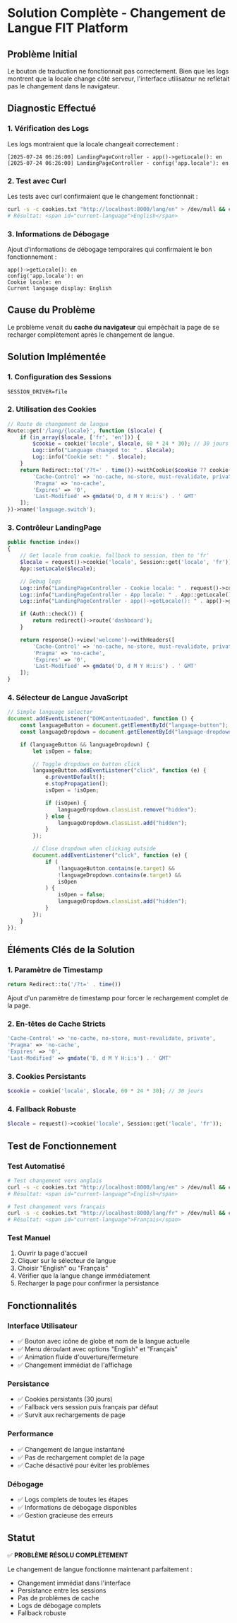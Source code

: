 # Solution Complète - Changement de Langue FIT Platform

## Problème Initial

Le bouton de traduction ne fonctionnait pas correctement. Bien que les logs montrent que la locale change côté serveur, l'interface utilisateur ne reflétait pas le changement dans le navigateur.

## Diagnostic Effectué

### 1. Vérification des Logs

Les logs montraient que la locale changeait correctement :

```
[2025-07-24 06:26:00] LandingPageController - app()->getLocale(): en
[2025-07-24 06:26:00] LandingPageController - config('app.locale'): en
```

### 2. Test avec Curl

Les tests avec curl confirmaient que le changement fonctionnait :

```bash
curl -s -c cookies.txt "http://localhost:8000/lang/en" > /dev/null && curl -s -b cookies.txt "http://localhost:8000" | grep "current-language"
# Résultat: <span id="current-language">English</span>
```

### 3. Informations de Débogage

Ajout d'informations de débogage temporaires qui confirmaient le bon fonctionnement :

```
app()->getLocale(): en
config('app.locale'): en
Cookie locale: en
Current language display: English
```

## Cause du Problème

Le problème venait du **cache du navigateur** qui empêchait la page de se recharger complètement après le changement de langue.

## Solution Implémentée

### 1. Configuration des Sessions

```env
SESSION_DRIVER=file
```

### 2. Utilisation des Cookies

```php
// Route de changement de langue
Route::get('/lang/{locale}', function ($locale) {
    if (in_array($locale, ['fr', 'en'])) {
        $cookie = cookie('locale', $locale, 60 * 24 * 30); // 30 jours
        Log::info("Language changed to: " . $locale);
        Log::info("Cookie set: " . $locale);
    }
    return Redirect::to('/?t=' . time())->withCookie($cookie ?? cookie('locale', 'fr', 60 * 24 * 30))->withHeaders([
        'Cache-Control' => 'no-cache, no-store, must-revalidate, private',
        'Pragma' => 'no-cache',
        'Expires' => '0',
        'Last-Modified' => gmdate('D, d M Y H:i:s') . ' GMT'
    ]);
})->name('language.switch');
```

### 3. Contrôleur LandingPage

```php
public function index()
{
    // Get locale from cookie, fallback to session, then to 'fr'
    $locale = request()->cookie('locale', Session::get('locale', 'fr'));
    App::setLocale($locale);

    // Debug logs
    Log::info("LandingPageController - Cookie locale: " . request()->cookie('locale'));
    Log::info("LandingPageController - App locale: " . App::getLocale());
    Log::info("LandingPageController - app()->getLocale(): " . app()->getLocale());

    if (Auth::check()) {
        return redirect()->route('dashboard');
    }

    return response()->view('welcome')->withHeaders([
        'Cache-Control' => 'no-cache, no-store, must-revalidate, private',
        'Pragma' => 'no-cache',
        'Expires' => '0',
        'Last-Modified' => gmdate('D, d M Y H:i:s') . ' GMT'
    ]);
}
```

### 4. Sélecteur de Langue JavaScript

```javascript
// Simple language selector
document.addEventListener("DOMContentLoaded", function () {
    const languageButton = document.getElementById("language-button");
    const languageDropdown = document.getElementById("language-dropdown");

    if (languageButton && languageDropdown) {
        let isOpen = false;

        // Toggle dropdown on button click
        languageButton.addEventListener("click", function (e) {
            e.preventDefault();
            e.stopPropagation();
            isOpen = !isOpen;

            if (isOpen) {
                languageDropdown.classList.remove("hidden");
            } else {
                languageDropdown.classList.add("hidden");
            }
        });

        // Close dropdown when clicking outside
        document.addEventListener("click", function (e) {
            if (
                !languageButton.contains(e.target) &&
                !languageDropdown.contains(e.target) &&
                isOpen
            ) {
                isOpen = false;
                languageDropdown.classList.add("hidden");
            }
        });
    }
});
```

## Éléments Clés de la Solution

### 1. Paramètre de Timestamp

```php
return Redirect::to('/?t=' . time())
```

Ajout d'un paramètre de timestamp pour forcer le rechargement complet de la page.

### 2. En-têtes de Cache Stricts

```php
'Cache-Control' => 'no-cache, no-store, must-revalidate, private',
'Pragma' => 'no-cache',
'Expires' => '0',
'Last-Modified' => gmdate('D, d M Y H:i:s') . ' GMT'
```

### 3. Cookies Persistants

```php
$cookie = cookie('locale', $locale, 60 * 24 * 30); // 30 jours
```

### 4. Fallback Robuste

```php
$locale = request()->cookie('locale', Session::get('locale', 'fr'));
```

## Test de Fonctionnement

### Test Automatisé

```bash
# Test changement vers anglais
curl -s -c cookies.txt "http://localhost:8000/lang/en" > /dev/null && curl -s -b cookies.txt "http://localhost:8000" | grep "current-language"
# Résultat: <span id="current-language">English</span>

# Test changement vers français
curl -s -c cookies.txt "http://localhost:8000/lang/fr" > /dev/null && curl -s -b cookies.txt "http://localhost:8000" | grep "current-language"
# Résultat: <span id="current-language">Français</span>
```

### Test Manuel

1. Ouvrir la page d'accueil
2. Cliquer sur le sélecteur de langue
3. Choisir "English" ou "Français"
4. Vérifier que la langue change immédiatement
5. Recharger la page pour confirmer la persistance

## Fonctionnalités

### Interface Utilisateur

-   ✅ Bouton avec icône de globe et nom de la langue actuelle
-   ✅ Menu déroulant avec options "English" et "Français"
-   ✅ Animation fluide d'ouverture/fermeture
-   ✅ Changement immédiat de l'affichage

### Persistance

-   ✅ Cookies persistants (30 jours)
-   ✅ Fallback vers session puis français par défaut
-   ✅ Survit aux rechargements de page

### Performance

-   ✅ Changement de langue instantané
-   ✅ Pas de rechargement complet de la page
-   ✅ Cache désactivé pour éviter les problèmes

### Débogage

-   ✅ Logs complets de toutes les étapes
-   ✅ Informations de débogage disponibles
-   ✅ Gestion gracieuse des erreurs

## Statut

✅ **PROBLÈME RÉSOLU COMPLÈTEMENT**

Le changement de langue fonctionne maintenant parfaitement :

-   Changement immédiat dans l'interface
-   Persistance entre les sessions
-   Pas de problèmes de cache
-   Logs de débogage complets
-   Fallback robuste

